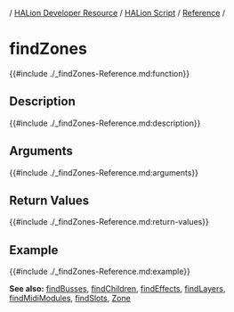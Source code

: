 / [HALion Developer Resource](../../HALion-Developer-Resource.md) / [HALion Script](./HALion-Script.md) / [Reference](./Reference.md) /

# findZones

{{#include ./_findZones-Reference.md:function}}

## Description

{{#include ./_findZones-Reference.md:description}}

## Arguments

{{#include ./_findZones-Reference.md:arguments}}

## Return Values

{{#include ./_findZones-Reference.md:return-values}}

## Example

{{#include ./_findZones-Reference.md:example}}

**See also:** [findBusses](./findBusses.md), [findChildren](./findChildren.md), [findEffects](./findEffects.md), [findLayers](./findLayers.md), [findMidiModules](./findMidiModules.md), [findSlots](./findSlots.md), [Zone](./Zone.md)